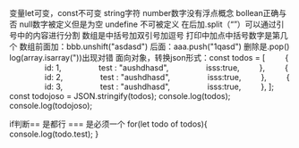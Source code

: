 变量let可变，const不可变
string字符 number数字没有浮点概念 bollean正确与否 null数字被定义但是为空 undefine 不可被定义
在后加.split（“”）可以通过引号中的内容进行分割
数组是中括号加双引号加逗号
打印中加点中括号数字是第几个
 数组前面加：bbb.unshift("asdasd")
 后面：aaa.push("1qasd") 删除是.pop()
 log(array.isarray("))出现对错
 面向对象，转换json形式：const todos = [
        {
                id: 1,
                test : "aushdhasd",
                isss:true,
        },
        {
                id: 2,
                test : "aushdhasd",
                isss:true,
        },
        {
                id: 3,
                test : "aushdhasd",
                isss:true,
        },
];
const todojoso = JSON.stringify(todos);
console.log(todos);
console.log(todojoso);

if判断== 是都行 === 是必须一个
for(let todo of todos){
        console.log(todo.test);
}